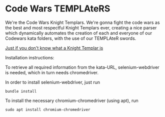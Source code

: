 # Code Wars TEMPLAteRS

We're the Code Wars Knight Templars. We're gonna fight the code wars as the best and most respectful Knight Templars ever, creating a nice parser which dynamically automates the creation of each and everyone of our Codewars kata folders, with the use of our TEMPLAteR swords.

[Just if you don't know what a Knight Templar is](https://en.wikipedia.org/wiki/Knights_Templar)


Installation instructions:

To retrieve all required information from the kata-URL, selenium-webdriver is needed, which in turn needs chromedriver.

In order to install selenium-webdriver, just run

`bundle install`

To install the necessary chromium-chromedriver (using apt), run

`sudo apt install chromium-chromedriver`
